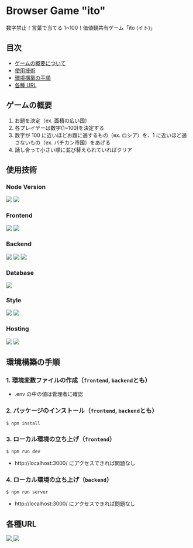 # Browser Game "ito"

数字禁止！言葉で当てる 1~100！価値観共有ゲーム「ito (イト)」

## 目次

- [ゲームの概要について](#about-game)
- [使用技術](#technology-used)
- [環境構築の手順](#environment-setup)
- [各種 URL](#url)

<h2 id="about-game">ゲームの概要</h2>

1. お題を決定（ex. 面積の広い国）
2. 各プレイヤーは数字(1~100)を決定する
3. 数字が 100 に近いほどお題に適するもの（ex. ロシア）を、1 に近いほど適さないもの（ex. バチカン市国）をあげる
4. 話し合って小さい順に並び替えられていればクリア

<h2 id="technology-used">使用技術</h2>

### Node Version

<img src="https://img.shields.io/badge/-Node.js v20.11.1-333333.svg?logo=node.js&style=for-the-badge&logoColor"> <img src="https://img.shields.io/badge/-npm v10.2.4-333333.svg?logo=npm&style=for-the-badge&logoColor">

### Frontend

<img src="https://img.shields.io/badge/-TypeScript-333333.svg?logo=typescript&style=for-the-badge&logoColor"> <img src="https://img.shields.io/badge/-React-333333.svg?logo=react&style=for-the-badge&logoColor">

### Backend

<img src="https://img.shields.io/badge/-TypeScript-333333.svg?logo=typescript&style=for-the-badge&logoColor"> <img src="https://img.shields.io/badge/-Express-333333.svg?logo=express&style=for-the-badge&logoColor"> <img src="https://img.shields.io/badge/-Socket.IO-333333.svg?logo=socketdotio&style=for-the-badge&logoColor">

### Database

<img src="https://img.shields.io/badge/-Supabase-333333.svg?logo=supabase&style=for-the-badge&logoColor">

### Style

<img src="https://img.shields.io/badge/-Tailwind CSS-333333.svg?logo=TailwindCSS&style=for-the-badge&logoColor"> <img src="https://img.shields.io/badge/-daisyUI-333333.svg?logo=daisyUI&style=for-the-badge&logoColor=00ccb7">

### Hosting

<img src="https://img.shields.io/badge/-Vercel-333333.svg?logo=vercel&style=for-the-badge&logoColor"> <img src="https://img.shields.io/badge/-Render-333333.svg?logo=render&style=for-the-badge&logoColor">

<h2 id="environment-setup">環境構築の手順</h2>

### 1. 環境変数ファイルの作成（`frontend`, `backend`とも）

- .env の中の値は管理者に確認

### 2. パッケージのインストール（`frontend`, `backend`とも）

```
$ npm install
```

### 3. ローカル環境の立ち上げ（`frontend`）

```
$ npm run dev
```

- http://localhost:3000/ にアクセスできれば問題なし

### 4. ローカル環境の立ち上げ（`backend`）

```
$ npm run server
```

- http://localhost:3000/ にアクセスできれば問題なし

<h2 id="url">各種URL</h2>
<a href="https://highfalutin-donkey-f65.notion.site/44ba5ee9986b4df08238a1a7b6ea1ea0?v=4c31651e7ed346b99a0cc2a498f77226&pvs=4">
    <img src="https://img.shields.io/badge/-開発ノート(Notion)-333333.svg?logo=notion&style=for-the-badge&logoColor">
</a> 
<a href="https://www.figma.com/design/8XqKZzhNdyxHU1Yp2VsgfT/ito(%E3%82%A4%E3%83%88)?node-id=0%3A1&t=OnbI2n5kZIpOPnRJ-1">
    <img src="https://img.shields.io/badge/-ワイヤーフレーム(Figma)-333333.svg?logo=figma&style=for-the-badge&logoColor">
</a>
